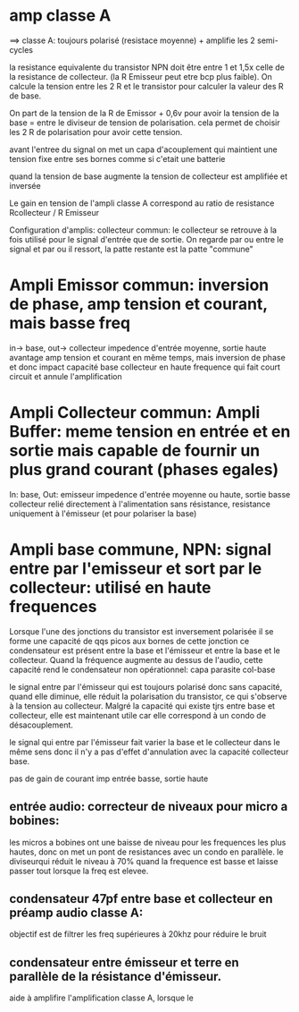# amp classe A

==> classe A: toujours polarisé (resistace moyenne) + amplifie les 2 semi-cycles 


la resistance equivalente du transistor NPN doit être entre 1 et 1,5x celle de la resistance de collecteur. (la R Emisseur peut etre bcp plus faible).
On calcule la tension entre les 2 R et le transistor pour calculer la valeur des R de base.

On part de la tension de la R de Emissor + 0,6v pour avoir la tension de la base = entre le diviseur de tension de polarisation.
cela permet de choisir les 2 R de polarisation pour avoir cette tension.

avant l'entree du signal on met un capa d'acouplement qui maintient une tension fixe entre ses bornes comme si c'etait une batterie

quand la tension de base augmente la tension de collecteur est amplifiée et inversée

Le gain en tension de l'ampli classe A correspond au ratio de resistance Rcollecteur / R Emisseur


Configuration d'amplis:  collecteur commun: le collecteur se retrouve à la fois utilisé pour le signal d'entrée que de sortie.
On regarde par ou entre le signal et par ou il ressort, la patte restante est la patte "commune"


# Ampli Emissor commun: inversion de phase, amp tension et courant, mais basse freq
in-> base, out-> collecteur 
impedence d'entrée moyenne, sortie haute
avantage amp tension et courant en même temps, mais inversion de phase et donc impact capacité base collecteur en haute frequence qui fait court circuit et annule l'amplification

# Ampli Collecteur commun: Ampli Buffer: meme tension en entrée et en sortie mais capable de fournir un plus grand courant (phases egales)
In: base,  Out: emisseur
impedence d'entrée moyenne ou haute, sortie basse
collecteur relié directement à l'alimentation sans résistance, resistance uniquement à l'émisseur (et pour polariser la base)


# Ampli base commune, NPN: signal entre par l'emisseur et sort par le collecteur: utilisé en haute frequences

Lorsque l'une des jonctions du transistor est inversement polarisée il se forme une capacité de qqs picos aux bornes de cette jonction
ce condensateur est présent entre la base et l'émisseur et entre la base et le collecteur. Quand la fréquence augmente au dessus de l'audio, 
cette capacité rend le condensateur non opérationnel: capa parasite col-base

le signal entre par l'émisseur qui est toujours polarisé donc sans capacité, quand elle diminue, elle réduit la polarisation du transistor, ce qui s'observe à la tension au collecteur. Malgré la capacité qui existe tjrs entre base et collecteur, elle est maintenant utile car elle correspond à un condo de désacouplement.

le signal qui entre par l'émisseur fait varier la base et le collecteur dans le même sens donc il n'y a pas d'effet d'annulation avec la capacité collecteur base.

pas de gain de courant
imp entrée basse, sortie haute


## entrée audio: correcteur de niveaux pour micro a bobines:

les micros a bobines ont une baisse de niveau pour les frequences les plus hautes, donc on met un pont de resistances avec un condo en parallèle. le diviseurqui réduit le niveau à 70% quand la frequence est basse et laisse passer tout lorsque la freq est elevee.

## condensateur 47pf entre base et collecteur en préamp audio classe A:

objectif est de filtrer les freq supérieures à 20khz pour réduire le bruit

## condensateur entre émisseur et terre en parallèle de la résistance d'émisseur.

aide à amplifire l'amplification classe A, lorsque le 

